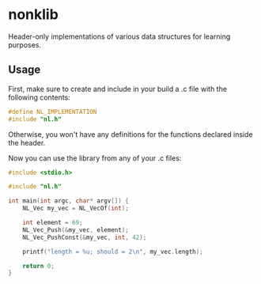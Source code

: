 # nonklib

Header-only implementations of various data structures for learning purposes.

## Usage

First, make sure to create and include in your build a .c file with the following contents:

```c
#define NL_IMPLEMENTATION
#include "nl.h"
```

Otherwise, you won't have any definitions for the functions declared inside the header.

Now you can use the library from any of your .c files:

```c
#include <stdio.h>

#include "nl.h"

int main(int argc, char* argv[]) {
    NL_Vec my_vec = NL_VecOf(int);

    int element = 69;
    NL_Vec_Push(&my_vec, element);
    NL_Vec_PushConst(&my_vec, int, 42);

    printf("length = %u; should = 2\n", my_vec.length);

    return 0;
}
```
